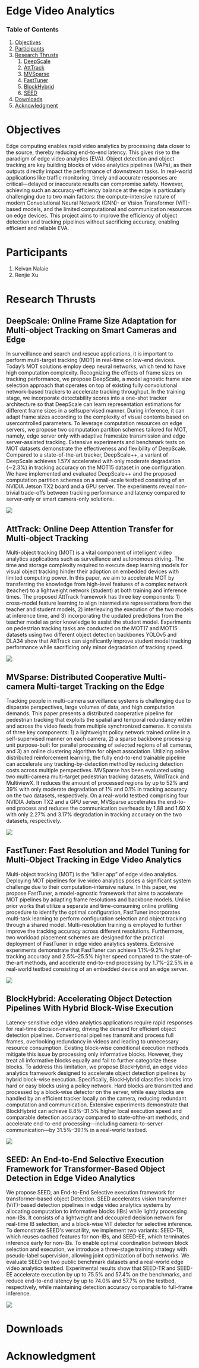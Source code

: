 

<div class='page_head'>
 <h1 class='page_title'> Edge Video Analytics </h1>


<h3>Table of Contents </h3>
  <ol class='page_guide'>
    <li><a href="#Objectives">Objectives</a></li>
    <li><a href="#Participant">Participants</a></li>
    <li><a href="#Research">Research Thrusts</a>
     <ol class='page_guide'>
      <li><a href="#DeepScale">DeepScale</a></li>
      <li><a href="#AttTrack">AttTrack</a></li>
      <li><a href="#MVSparse">MVSparse</a></li>
      <li><a href="#FastTuner">FastTuner</a></li>
      <li><a href="#BlockHybrid">BlockHybrid</a></li>
      <li><a href="#SEED">SEED</a></li>
     </ol>
      </li>
    <li><a href="#Downloads">Downloads</a></li>
    <li><a href="#Acknowledgment">Acknowledgment</a></li>
    
  </ol>
</div>

<h1 id="Objectives"> Objectives </h1>
Edge computing enables rapid video analytics by processing data closer to the source, thereby reducing end-to-end latency. This gives rise to the paradigm of edge video analytics (EVA). Object detection and object tracking are key building blocks of video analytics pipelines (VAPs), as their outputs directly impact the performance of downstream tasks. In real-world applications like traffic monitoring, timely and accurate responses are critical—delayed or inaccurate results can compromise safety. However, achieving such an accuracy-efficiency balance at the edge is particularly challenging due to two main factors: the compute-intensive nature of modern Convolutional Neural Network (CNN)- or Vision Transformer (ViT)-based models, and the limited computational and communication resources on edge devices. This project aims to improve the efficiency of object detection and tracking pipelines without sacrificing accuracy, enabling efficient and reliable EVA. 
<h1 id="Participant"> Participants </h1>
  <ol class='name_list'>
    <li><a>Keivan Nalaie</a></li>
    <li><a>Renjie Xu</a></li>
  </ol>
<h1 id="Research"> Research Thrusts </h1>

<h2 id="DeepScale"> DeepScale: Online Frame Size Adaptation for Multi-object Tracking on Smart Cameras and Edge </h2>
<div class='content_block'>
  <p>
 In surveillance and search and rescue applications, it is important to perform multi-target tracking (MOT) in real-time on low-end devices. Today’s MOT solutions employ deep neural networks, which tend to have high computation complexity. Recognizing the effects of frame sizes on tracking performance, we propose DeepScale, a model agnostic frame size selection approach that operates on top of existing fully convolutional network-based trackers to accelerate tracking throughput. In the training stage, we incorporate detectability scores into a one-shot tracker architecture so that DeepScale can learn representation estimations for different frame sizes in a selfsupervised manner. During inference, it can adapt frame sizes according to the complexity of visual contents based on usercontrolled parameters. To leverage computation resources on edge servers, we propose two computation partition schemes tailored for MOT, namely, edge server only with adaptive framesize transmission and edge server-assisted tracking. Extensive experiments and benchmark tests on MOT datasets demonstrate the effectiveness and flexibility of DeepScale. Compared to a state-of-the-art tracker, DeepScale++, a variant of DeepScale achieves 1.57X accelerated with only moderate degradation (∼2.3%) in tracking accuracy on the MOT15 dataset in one configuration. We have implemented and evaluated DeepScale++ and the proposed computation partition schemes on a small-scale testbed consisting of an NVIDIA Jetson TX2 board and a GPU server. The experiments reveal non-trivial trade-offs between tracking performance and latency compared to server-only or smart camera-only solutions.
  </p>
 <div class='content_img'>
  <img src="/assets/eva_pic/DeepScale.png" />
 </div>
</div>

<h2 id ='AttTrack'>AttTrack: Online Deep Attention Transfer for Multi-object Tracking</h2>
<div class='content_block'>
 <p>
 Multi-object tracking (MOT) is a vital component of intelligent video analytics applications such as surveillance and autonomous driving. The time and storage complexity required to execute deep learning models for visual object tracking hinder their adoption on embedded devices with limited computing power. In this paper, we aim to accelerate MOT by transferring the knowledge from high-level features of a complex network (teacher) to a lightweight network (student) at both training and inference times. The proposed AttTrack framework has three key components: 1) cross-model feature learning to align intermediate representations from the teacher and student models, 2) interleaving the execution of the two models at inference time, and 3) incorporating the updated predictions from the teacher model as prior knowledge to assist the student model. Experiments on pedestrian tracking tasks are conducted on the MOT17 and MOT15 datasets using two different object detection backbones YOLOv5 and DLA34 show that AttTrack can significantly improve student model tracking performance while sacrificing only minor degradation of tracking speed.
 </p>

  <div class='content_img'>
  <img src="/assets/eva_pic/AttTrack.png" />
 </div>
</div>

<h2 id = 'MVSparse'>MVSparse: Distributed Cooperative Multi-camera Multi-target Tracking on the Edge</h2>
<div class='content_img'>
 <p>
  Tracking people in multi-camera surveillance systems is challenging due to disparate perspectives, large volumes of data, and high computation demands. This paper presents a distributed cooperative pipeline for pedestrian tracking that exploits the spatial and temporal redundancy within and across the video feeds from multiple synchronized cameras. It consists of three key components: 1) a lightweight policy network trained online in a self-supervised manner on each camera, 2) a sparse backbone processing unit purpose-built for parallel processing of selected regions of all cameras, and 3) an online clustering algorithm for object association. Utilizing online distributed reinforcement learning, the fully end-to-end trainable pipeline can accelerate any tracking-by-detection method by reducing detection costs across multiple perspectives. MVSparse has been evaluated using two multi-camera multi-target pedestrian tracking datasets, WildTrack and MultiviewX. It reduces the amount of processed regions by up to 52% and 39% with only moderate degradation of 1% and 0.1% in tracking accuracy on the two datasets, respectively. On a real-world testbed comprising four NVIDIA Jetson TX2 and a GPU server, MVSparse accelerates the end-to-end process and reduces the communication overheads by 1.88 and 1.60 X with only 2.27% and 3.17% degradation in tracking accuracy on the two datasets, respectively.
 </p>

   <div class='content_img'>
  <img src="/assets/eva_pic/MVSparse.png" />
</div>

<h2 id = 'FastTuner'>FastTuner: Fast Resolution and Model Tuning for Multi-Object Tracking in Edge Video Analytics</h2>
<div class='content_img'>
 <p>
  Multi-object tracking (MOT) is the “killer app” of edge video analytics. Deploying MOT pipelines for live video analytics poses a significant system challenge due to their computation-intensive nature. In this paper, we propose FastTuner, a model-agnostic framework that aims to accelerate MOT pipelines by adapting frame resolutions and backbone models. Unlike prior works that utilize a separate and time-consuming online profiling procedure to identify the optimal configuration, FastTuner incorporates multi-task learning to perform configuration selection and object tracking through a shared model. Multi-resolution training is employed to further improve the tracking accuracy across different resolutions. Furthermore, two workload placement schemes are designed for the practical deployment of FastTuner in edge video analytics systems. Extensive experiments demonstrate that FastTuner can achieve 1.1%–9.2% higher tracking accuracy and 2.5%–25.5% higher speed compared to the state-of-the-art methods, and accelerate end-to-end processing by 1.7%–22.5% in a real-world testbed consisting of an embedded device and an edge server.
 </p>
    <div class='content_img'>
  <img src="/assets/eva_pic/FastTuner.png" />
</div>

<h2 id = 'BlockHybrid'>BlockHybrid: Accelerating Object Detection Pipelines With Hybrid Block-Wise Execution</h2>
<div class='content_img'>
 <p>
  Latency-sensitive edge video analytics applications require rapid responses for real-time decision-making, driving the demand for efficient object detection pipelines. Conventional pipelines transmit and process full frames, overlooking redundancy in videos and leading to unnecessary resource consumption. Existing block-wise conditional execution methods mitigate this issue by processing only informative blocks. However, they treat all informative blocks equally and fail to further categorize these blocks. To address this limitation, we propose BlockHybrid, an edge video analytics framework designed to accelerate object detection pipelines by hybrid block-wise execution. Specifically, BlockHybrid classifies blocks into hard or easy blocks using a policy network. Hard blocks are transmitted and processed by a block-wise detector on the server, while easy blocks are handled by an efficient tracker locally on the camera, reducing redundant computation and communication. Extensive experiments demonstrate that BlockHybrid can achieve 8.8%–31.5% higher local execution speed and comparable detection accuracy compared to state-ofthe-art methods, and accelerate end-to-end processing—including camera-to-server communication—by 31.5%–39.1% in a real-world testbed.
 </p>
     <div class='content_img'>
  <img src="/assets/eva_pic/BlockHybrid.png" />
</div>

<h2 id = 'SEED'>SEED: An End-to-End Selective Execution Framework for Transformer-Based Object Detection in Edge Video Analytics</h2>
<div class='content_img'>
 <p>
  We propose SEED, an End-to-End Selective execution framework for transformer-based object Detection. SEED accelerates vision transformer (ViT)-based detection pipelines in edge video analytics systems by allocating computation to informative blocks (IBs) while lightly processing non-IBs. It consists of a lightweight and decoupled decision network for real-time IB selection, and a block-wise ViT detector for selective inference. To demonstrate SEED's versatility, we implement two variants: SEED-TR, which reuses cached features for non-IBs, and SEED-EE, which terminates inference early for non-IBs. To enable optimal coordination between block selection and execution, we introduce a three-stage training strategy with pseudo-label supervision, allowing joint optimization of both networks. We evaluate SEED on two public benchmark datasets and a real-world edge video analytics testbed. Experimental results show that SEED-TR and SEED-EE accelerate execution by up to 75.5% and 57.4% on the benchmarks, and reduce end-to-end latency by up to 74.0% and 57.7% on the testbed, respectively, while maintaining detection accuracy comparable to full-frame inference.
 </p>
      <div class='content_img'>
  <img src="/assets/eva_pic/SEED.png" />
</div>
<h1 id="Downloads"> Downloads </h1>
<h1 id="Acknowledgment"> Acknowledgment </h1>

